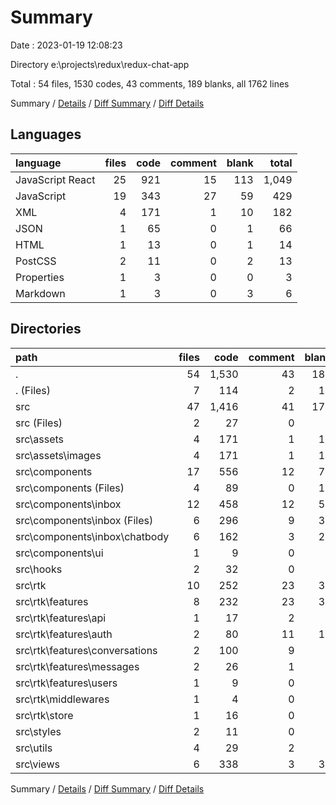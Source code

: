 # Summary

Date : 2023-01-19 12:08:23

Directory e:\\projects\\redux\\redux-chat-app

Total : 54 files,  1530 codes, 43 comments, 189 blanks, all 1762 lines

Summary / [Details](details.md) / [Diff Summary](diff.md) / [Diff Details](diff-details.md)

## Languages
| language | files | code | comment | blank | total |
| :--- | ---: | ---: | ---: | ---: | ---: |
| JavaScript React | 25 | 921 | 15 | 113 | 1,049 |
| JavaScript | 19 | 343 | 27 | 59 | 429 |
| XML | 4 | 171 | 1 | 10 | 182 |
| JSON | 1 | 65 | 0 | 1 | 66 |
| HTML | 1 | 13 | 0 | 1 | 14 |
| PostCSS | 2 | 11 | 0 | 2 | 13 |
| Properties | 1 | 3 | 0 | 0 | 3 |
| Markdown | 1 | 3 | 0 | 3 | 6 |

## Directories
| path | files | code | comment | blank | total |
| :--- | ---: | ---: | ---: | ---: | ---: |
| . | 54 | 1,530 | 43 | 189 | 1,762 |
| . (Files) | 7 | 114 | 2 | 11 | 127 |
| src | 47 | 1,416 | 41 | 178 | 1,635 |
| src (Files) | 2 | 27 | 0 | 5 | 32 |
| src\\assets | 4 | 171 | 1 | 10 | 182 |
| src\\assets\\images | 4 | 171 | 1 | 10 | 182 |
| src\\components | 17 | 556 | 12 | 77 | 645 |
| src\\components (Files) | 4 | 89 | 0 | 19 | 108 |
| src\\components\\inbox | 12 | 458 | 12 | 57 | 527 |
| src\\components\\inbox (Files) | 6 | 296 | 9 | 34 | 339 |
| src\\components\\inbox\\chatbody | 6 | 162 | 3 | 23 | 188 |
| src\\components\\ui | 1 | 9 | 0 | 1 | 10 |
| src\\hooks | 2 | 32 | 0 | 7 | 39 |
| src\\rtk | 10 | 252 | 23 | 37 | 312 |
| src\\rtk\\features | 8 | 232 | 23 | 32 | 287 |
| src\\rtk\\features\\api | 1 | 17 | 2 | 2 | 21 |
| src\\rtk\\features\\auth | 2 | 80 | 11 | 11 | 102 |
| src\\rtk\\features\\conversations | 2 | 100 | 9 | 9 | 118 |
| src\\rtk\\features\\messages | 2 | 26 | 1 | 7 | 34 |
| src\\rtk\\features\\users | 1 | 9 | 0 | 3 | 12 |
| src\\rtk\\middlewares | 1 | 4 | 0 | 2 | 6 |
| src\\rtk\\store | 1 | 16 | 0 | 3 | 19 |
| src\\styles | 2 | 11 | 0 | 2 | 13 |
| src\\utils | 4 | 29 | 2 | 9 | 40 |
| src\\views | 6 | 338 | 3 | 31 | 372 |

Summary / [Details](details.md) / [Diff Summary](diff.md) / [Diff Details](diff-details.md)